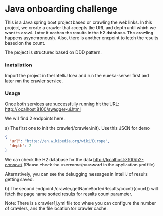# Java onboarding challenge

This is a Java spring boot project based on crawling the web links. In this project, we create a crawler that accepts the URL and depth until which we want to crawl. Later it caches the results in the h2 database. The crawling happens asynchronously. Also, there is another endpoint to fetch the results based on the count.

The project is structured based on DDD pattern.

### Installation

Import the project in the IntelliJ Idea and run the eureka-server first and later run the crawler service. 

### Usage

Once both services are successfully running hit the URL: [http://localhost:8100/swagger-ui.html](http://localhost:8100/swagger-ui.html)

We will find 2 endpoints here. 

a) The first one to init the crawler(/crawler/init). Use this JSON for demo
```JSON
{
  "url": "https://en.wikipedia.org/wiki/Europe",
  "depth": 2
}
```
We can check the H2 database for the data [http://localhost:8100/h2-console/](http://localhost:8100/h2-console/) (Please check the username/password in the application.yml file). 

Alternatively, you can see the debugging messages in IntelliJ of results getting saved.

b) The second endpoint(/crawler/getNameSortedResults/count/{count}) will fetch the page name sorted results for results count parameter. 

Note: There is a crawler4j.yml file too where you can configure the number of crawlers, and the file location for crawler cache.